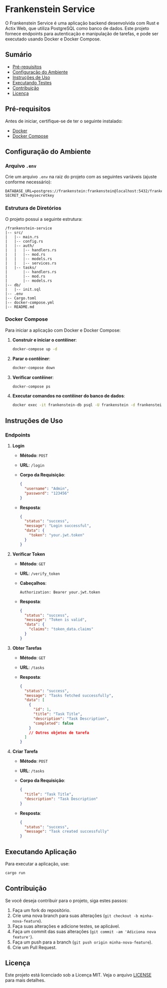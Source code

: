 # Frankenstein Service

O Frankenstein Service é uma aplicação backend desenvolvida com Rust e Actix Web, que utiliza PostgreSQL como banco de dados. Este projeto fornece endpoints para autenticação e manipulação de tarefas, e pode ser executado usando Docker e Docker Compose.

## Sumário

- [Pré-requisitos](#pré-requisitos)
- [Configuração do Ambiente](#configuração-do-ambiente)
- [Instruções de Uso](#instruções-de-uso)
- [Executando Testes](#executando-testes)
- [Contribuição](#contribuição)
- [Licença](#licença)

## Pré-requisitos

Antes de iniciar, certifique-se de ter o seguinte instalado:

- [Docker](https://docs.docker.com/get-docker/)
- [Docker Compose](https://docs.docker.com/compose/install/)

## Configuração do Ambiente

### Arquivo `.env`

Crie um arquivo `.env` na raiz do projeto com as seguintes variáveis (ajuste conforme necessário):

```env
DATABASE_URL=postgres://frankenstein:frankenstein@localhost:5432/frankenstein
SECRET_KEY=mysecretkey
```

### Estrutura de Diretórios

O projeto possui a seguinte estrutura:

```
/frankenstein-service
|-- src/
|   |-- main.rs
|   |-- config.rs
|   |-- auth/
|   |   |-- handlers.rs
|   |   |-- mod.rs
|   |   |-- models.rs
|   |   |-- services.rs
|   |-- tasks/
|       |-- handlers.rs
|       |-- mod.rs
|       |-- models.rs
|-- db/
|   |-- init.sql
|-- .env
|-- Cargo.toml
|-- docker-compose.yml
|-- README.md
```

### Docker Compose

Para iniciar a aplicação com Docker e Docker Compose:

1. **Construir e iniciar o contêiner**:

    ```sh
    docker-compose up -d
    ```

2. **Parar o contêiner**:

    ```sh
    docker-compose down
    ```

3. **Verificar contêiner**:

    ```sh
    docker-compose ps
    ```

4. **Executar comandos no contêiner do banco de dados**:

    ```sh
    docker exec -it frankenstein-db psql -U frankenstein -d frankenstein
    ```

## Instruções de Uso

### Endpoints

1. **Login**

   - **Método**: `POST`
   - **URL**: `/login`
   - **Corpo da Requisição**:

     ```json
     {
       "username": "Admin",
       "password": "123456"
     }
     ```

   - **Resposta**:

     ```json
     {
       "status": "success",
       "message": "Login successful",
       "data": {
         "token": "your.jwt.token"
       }
     }
     ```

2. **Verificar Token**

   - **Método**: `GET`
   - **URL**: `/verify_token`
   - **Cabeçalhos**:

     ```
     Authorization: Bearer your.jwt.token
     ```

   - **Resposta**:

     ```json
     {
       "status": "success",
       "message": "Token is valid",
       "data": {
         "claims": "token_data.claims"
       }
     }
     ```

3. **Obter Tarefas**

   - **Método**: `GET`
   - **URL**: `/tasks`

   - **Resposta**:

     ```json
     {
       "status": "success",
       "message": "Tasks fetched successfully",
       "data": [
         {
           "id": 1,
           "title": "Task Title",
           "description": "Task Description",
           "completed": false
         }
         // Outros objetos de tarefa
       ]
     }
     ```

4. **Criar Tarefa**

   - **Método**: `POST`
   - **URL**: `/tasks`
   - **Corpo da Requisição**:

     ```json
     {
       "title": "Task Title",
       "description": "Task Description"
     }
     ```

   - **Resposta**:

     ```json
     {
       "status": "success",
       "message": "Task created successfully"
     }
     ```

## Executando Aplicação

Para executar a aplicação, use:

```sh
cargo run
```

## Contribuição

Se você deseja contribuir para o projeto, siga estes passos:

1. Faça um fork do repositório.
2. Crie uma nova branch para suas alterações (`git checkout -b minha-nova-feature`).
3. Faça suas alterações e adicione testes, se aplicável.
4. Faça um commit das suas alterações (`git commit -am 'Adiciona nova feature'`).
5. Faça um push para a branch (`git push origin minha-nova-feature`).
6. Crie um Pull Request.

## Licença

Este projeto está licenciado sob a Licença MIT. Veja o arquivo [LICENSE](LICENSE) para mais detalhes.